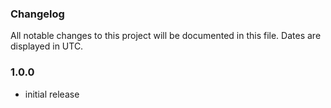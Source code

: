 ### Changelog

All notable changes to this project will be documented in this file. Dates are displayed in UTC.

<!-- auto-changelog-above -->

### 1.0.0
- initial release